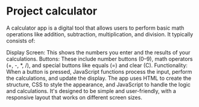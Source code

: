 
# Project calculator

A calculator app is a digital tool that allows users to perform basic math operations like addition, subtraction, multiplication, and division. It typically consists of:

Display Screen: This shows the numbers you enter and the results of your calculations.
Buttons: These include number buttons (0–9), math operators (+, -, *, /), and special buttons like equals (=) and clear (C).
Functionality: When a button is pressed, JavaScript functions process the input, perform the calculations, and update the display.
The app uses HTML to create the structure, CSS to style the appearance, and JavaScript to handle the logic and calculations. It's designed to be simple and user-friendly, with a responsive layout that works on different screen sizes.

